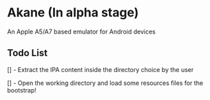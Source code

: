 # Akane (In alpha stage)

An Apple A5/A7 based emulator for Android devices

## Todo List

[] - Extract the IPA content inside the directory choice by the user

[] - Open the working directory and load some resources files for the bootstrap!


